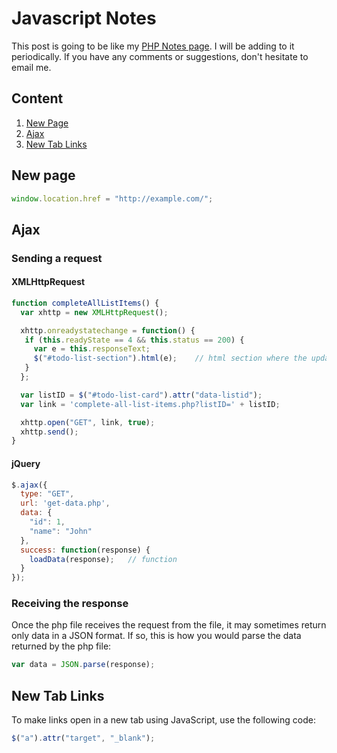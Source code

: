# Javascript Notes
This post is going to be like my [PHP Notes page](https://www.ryanrickgauer.com/blog/entries.php?entryID=32). I will be adding to it periodically. If you have any comments or suggestions, don't hesitate to email me.

## Content
1. [New Page](#new-page)
2. [Ajax](#ajax)
3. [New Tab Links](#new-tab-links)


## New page

```javascript
window.location.href = "http://example.com/";
```

## Ajax

### Sending a request

#### XMLHttpRequest

```javascript
function completeAllListItems() {
  var xhttp = new XMLHttpRequest();

  xhttp.onreadystatechange = function() {
   if (this.readyState == 4 && this.status == 200) {
  	 var e = this.responseText;
  	 $("#todo-list-section").html(e);    // html section where the updated content is placed
   }
  };

  var listID = $("#todo-list-card").attr("data-listid");
  var link = 'complete-all-list-items.php?listID=' + listID;

  xhttp.open("GET", link, true);
  xhttp.send();
}
```

#### jQuery

```javascript
$.ajax({
  type: "GET",
  url: 'get-data.php',
  data: {
    "id": 1,
    "name": "John"
  },
  success: function(response) {
    loadData(response);   // function
  }
});
```

### Receiving the response

Once the php file receives the request from the file, it may sometimes return only data in a JSON format. If so, this is how you would parse the data returned by the php file:

```javascript
var data = JSON.parse(response);
```
## New Tab Links

To make links open in a new tab using JavaScript, use the following code:
```javascript
$("a").attr("target", "_blank");
```
